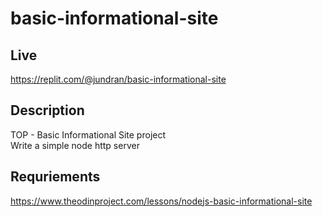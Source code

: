 # basic-informational-site

## Live
https://replit.com/@jundran/basic-informational-site

## Description
TOP - Basic Informational Site project  
Write a simple node http server

## Requriements
https://www.theodinproject.com/lessons/nodejs-basic-informational-site
